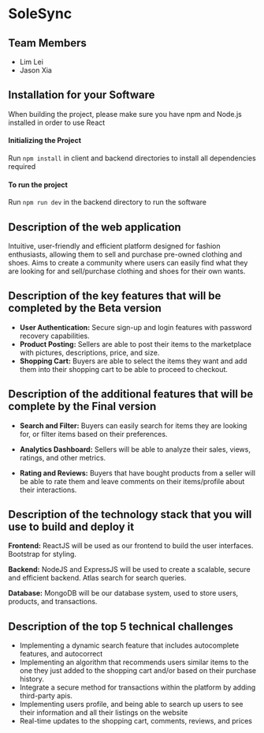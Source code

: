 # SoleSync

## Team Members

- Lim Lei  
- Jason Xia

## Installation for your Software

When building the project, please make sure you have npm and Node.js installed in order to use React

#### Initializing the Project

Run `npm install` in client and backend directories to install all dependencies required

#### To run the project

Run `npm run dev` in the backend directory to run the software

## Description of the web application

Intuitive, user-friendly and efficient platform designed for fashion enthusiasts, allowing them to sell and purchase pre-owned clothing and shoes. Aims to create a community where users can easily find what they are looking for and sell/purchase clothing and shoes for their own wants.

## Description of the key features that will be completed by the Beta version

- **User Authentication:** Secure sign-up and login features with password recovery capabilities.
- **Product Posting:** Sellers are able to post their items to the marketplace with pictures, descriptions, price, and size.
- **Shopping Cart:** Buyers are able to select the items they want and add them into their shopping cart to be able to proceed to checkout.

## Description of the additional features that will be complete by the Final version

- **Search and Filter:** Buyers can easily search for items they are looking for, or filter items based on their preferences.  

- **Analytics Dashboard:** Sellers will be able to analyze their sales, views, ratings, and other metrics.  

- **Rating and Reviews:** Buyers that have bought products from a seller will be able to rate them and leave comments on their items/profile about their interactions.

## Description of the technology stack that you will use to build and deploy it

**Frontend:** ReactJS will be used as our frontend to build the user interfaces. Bootstrap for styling.  

**Backend:** NodeJS and ExpressJS will be used to create a scalable, secure and efficient backend. Atlas search for search queries.  

**Database:** MongoDB will be our database system, used to store users, products, and transactions.  

## Description of the top 5 technical challenges

- Implementing a dynamic search feature that includes autocomplete features, and autocorrect
- Implementing an algorithm that recommends users similar items to the one they just added to the shopping cart and/or based on their purchase history.
- Integrate a secure method for transactions within the platform by adding third-party apis.
- Implementing users profile, and being able to search up users to see their information and all their listings on the website
- Real-time updates to the shopping cart, comments, reviews, and prices

